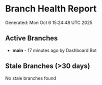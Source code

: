 # Branch Health Report
Generated: Mon Oct  6 15:24:48 UTC 2025

## Active Branches
- **main** - 17 minutes ago by Dashboard Bot

## Stale Branches (>30 days)
No stale branches found
